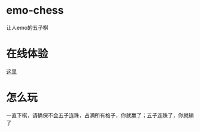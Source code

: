 # emo-chess
让人emo的五子棋
# 在线体验
[这里](https://lh11117.github.io/emo-chess)
# 怎么玩
一直下棋，请确保不会五子连珠，占满所有格子，你就赢了；五子连珠了，你就输了